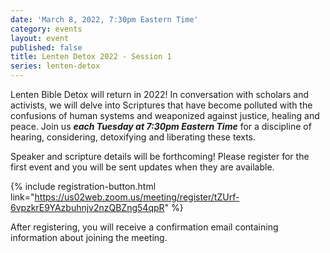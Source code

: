 ```yaml
---
date: 'March 8, 2022, 7:30pm Eastern Time'
category: events
layout: event
published: false
title: Lenten Detox 2022 - Session 1
series: lenten-detox
---
```

Lenten Bible Detox will return in 2022! In conversation with scholars and activists, we will delve into Scriptures that have become polluted with the confusions of human systems and weaponized against justice, healing and peace. Join us _**each Tuesday at 7:30pm Eastern Time**_ for a discipline of hearing, considering, detoxifying and liberating these texts.

Speaker and scripture details will be forthcoming! Please register for the first event and you will be sent updates when they are available.

{% include registration-button.html link="https://us02web.zoom.us/meeting/register/tZUrf-6vpzkrE9YAzbuhnjv2nzQBZng54qpR" %}

After registering, you will receive a confirmation email containing information about joining the meeting.